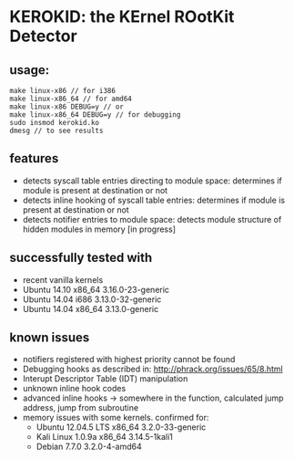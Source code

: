 KEROKID: the KErnel ROotKit Detector                                      
==============

usage:
----------------------
```
make linux-x86 // for i386
make linux-x86_64 // for amd64
make linux-x86 DEBUG=y // or
make linux-x86_64 DEBUG=y // for debugging
sudo insmod kerokid.ko
dmesg // to see results
```
features
----------------------
- detects syscall table entries directing to module space: determines if module is present at destination or not
- detects inline hooking of syscall table entries: determines if module is present at destination or not
- detects notifier entries to module space: detects module structure of hidden modules in memory [in progress]
 
successfully tested with
----------------------
- recent vanilla kernels
- Ubuntu 14.10 x86_64 3.16.0-23-generic
- Ubuntu 14.04 i686 3.13.0-32-generic
- Ubuntu 14.04 x86_64 3.13.0-generic

known issues
----------------------
- notifiers registered with highest priority cannot be found
- Debugging hooks as described in: http://phrack.org/issues/65/8.html
- Interupt Descriptor Table (IDT) manipulation
- unknown inline hook codes
- advanced inline hooks -> somewhere in the function, calculated jump address, jump from subroutine
- memory issues with some kernels. confirmed for:
  - Ubuntu 12.04.5 LTS x86_64 3.2.0-33-generic
  - Kali Linux 1.0.9a x86_64 3.14.5-1kali1
  - Debian 7.7.0 3.2.0-4-amd64
